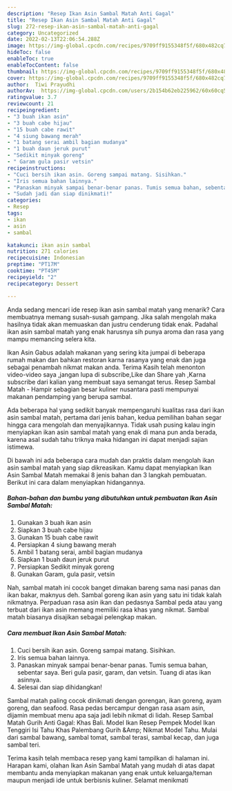 ```yaml
---
description: "Resep Ikan Asin Sambal Matah Anti Gagal"
title: "Resep Ikan Asin Sambal Matah Anti Gagal"
slug: 272-resep-ikan-asin-sambal-matah-anti-gagal
category: Uncategorized
date: 2022-02-13T22:06:54.288Z
image: https://img-global.cpcdn.com/recipes/9709ff9155348f5f/680x482cq70/ikan-asin-sambal-matah-foto-resep-utama.jpg
hideToc: false
enableToc: true
enableTocContent: false
thumbnail: https://img-global.cpcdn.com/recipes/9709ff9155348f5f/680x482cq70/ikan-asin-sambal-matah-foto-resep-utama.jpg
cover: https://img-global.cpcdn.com/recipes/9709ff9155348f5f/680x482cq70/ikan-asin-sambal-matah-foto-resep-utama.jpg
author:  Tiwi Prayudhi
authorAv:  https://img-global.cpcdn.com/users/2b154b62eb225962/60x60cq50/avatar.jpg
ratingvalue: 3.7
reviewcount: 21
recipeingredient:
- "3 buah ikan asin"
- "3 buah cabe hijau"
- "15 buah cabe rawit"
- "4 siung bawang merah"
- "1 batang serai ambil bagian mudanya"
- "1 buah daun jeruk purut"
- "Sedikit minyak goreng"
- " Garam gula pasir vetsin"
recipeinstructions:
- "Cuci bersih ikan asin. Goreng sampai matang. Sisihkan."
- "Iris semua bahan lainnya."
- "Panaskan minyak sampai benar-benar panas. Tumis semua bahan, sebentar saya. Beri gula pasir, garam, dan vetsin. Tuang di atas ikan asinnya."
- "Sudah jadi dan siap dinikmati!"
categories:
- Resep
tags:
- ikan
- asin
- sambal

katakunci: ikan asin sambal 
nutrition: 271 calories
recipecuisine: Indonesian
preptime: "PT17M"
cooktime: "PT45M"
recipeyield: "2"
recipecategory: Dessert

---
```



Anda sedang mencari ide resep ikan asin sambal matah yang menarik? Cara membuatnya memang susah-susah gampang. Jika salah mengolah maka hasilnya tidak akan memuaskan dan justru cenderung tidak enak. Padahal ikan asin sambal matah yang enak harusnya sih punya aroma dan rasa yang mampu memancing selera kita.


Ikan Asin Gabus adalah makanan yang sering kita jumpai di beberapa rumah makan dan bahkan restoran karna rasanya yang enak dan juga sebagai penambah nikmat makan anda. Terima Kasih telah menonton video-video saya ,jangan lupa di subscribe,Like dan Share yah ,Karna subscribe dari kalian yang membuat saya semangat terus. Resep Sambal Matah - Hampir sebagian besar kuliner nusantara pasti mempunyai makanan pendamping yang berupa sambal.

Ada beberapa hal yang sedikit banyak mempengaruhi kualitas rasa dari ikan asin sambal matah, pertama dari jenis bahan, kedua pemilihan bahan segar hingga cara mengolah dan menyajikannya. Tidak usah pusing kalau ingin menyiapkan ikan asin sambal matah yang enak di mana pun anda berada, karena asal sudah tahu triknya maka hidangan ini dapat menjadi sajian istimewa.


Di bawah ini ada beberapa cara mudah dan praktis dalam mengolah ikan asin sambal matah yang siap dikreasikan. Kamu dapat menyiapkan Ikan Asin Sambal Matah memakai 8 jenis bahan dan 3 langkah pembuatan. Berikut ini cara dalam menyiapkan hidangannya.

<!--inarticleads1-->

##### Bahan-bahan dan bumbu yang dibutuhkan untuk pembuatan Ikan Asin Sambal Matah:

1. Gunakan 3 buah ikan asin
1. Siapkan 3 buah cabe hijau
1. Gunakan 15 buah cabe rawit
1. Persiapkan 4 siung bawang merah
1. Ambil 1 batang serai, ambil bagian mudanya
1. Siapkan 1 buah daun jeruk purut
1. Persiapkan Sedikit minyak goreng
1. Gunakan  Garam, gula pasir, vetsin


Nah, sambal matah ini cocok banget dimakan bareng sama nasi panas dan ikan bakar, maknyus deh. Sambal goreng ikan asin yang satu ini tidak kalah nikmatnya. Perpaduan rasa asin ikan dan pedasnya Sambal peda atau yang terbuat dari ikan asin memang memiliki rasa khas yang nikmat. Sambal matah biasanya disajikan sebagai pelengkap makan. 

<!--inarticleads2-->

##### Cara membuat Ikan Asin Sambal Matah:

1. Cuci bersih ikan asin. Goreng sampai matang. Sisihkan.
1. Iris semua bahan lainnya.
1. Panaskan minyak sampai benar-benar panas. Tumis semua bahan, sebentar saya. Beri gula pasir, garam, dan vetsin. Tuang di atas ikan asinnya.
1. Selesai dan siap dihidangkan!

Sambal matah paling cocok dinikmati dengan gorengan, ikan goreng, ayam goreng, dan seafood. Rasa pedas bercampur dengan rasa asam asin, dijamin membuat menu apa saja jadi lebih nikmat di lidah. Resep Sambal Matah Gurih Anti Gagal: Khas Bali. Model Ikan Resep Pempek Model Ikan Tenggiri Isi Tahu Khas Palembang Gurih &amp;Amp; Nikmat Model Tahu. Mulai dari sambal bawang, sambal tomat, sambal terasi, sambal kecap, dan juga sambal teri. 

Terima kasih telah membaca resep yang kami tampilkan di halaman ini. Harapan kami, olahan Ikan Asin Sambal Matah yang mudah di atas dapat membantu anda menyiapkan makanan yang enak untuk keluarga/teman maupun menjadi ide untuk berbisnis kuliner. Selamat menikmati
